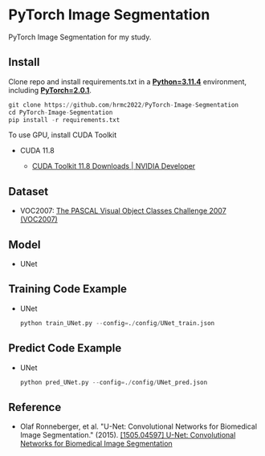 # PyTorch Image Segmentation

PyTorch Image Segmentation for my study.

## Install

Clone repo and install requirements.txt in a [**Python=3.11.4**](https://www.python.org/downloads/release/python-3114/) environment, including [**PyTorch=2.0.1**](https://pytorch.org/get-started/locally/).

```python
git clone https://github.com/hrmc2022/PyTorch-Image-Segmentation
cd PyTorch-Image-Segmentation
pip install -r requirements.txt
```



To use GPU, install CUDA Toolkit

- CUDA 11.8
  
  - [CUDA Toolkit 11.8 Downloads | NVIDIA Developer](https://developer.nvidia.com/cuda-11-8-0-download-archive)

## Dataset

- VOC2007: [The PASCAL Visual Object Classes Challenge 2007 (VOC2007)](http://host.robots.ox.ac.uk/pascal/VOC/voc2007/)

## Model

- UNet

## Training Code Example

- UNet
  
  ```python
  python train_UNet.py --config=./config/UNet_train.json
  ```

## Predict Code Example

- UNet
  
  ```python
  python pred_UNet.py --config=./config/UNet_pred.json
  ```

## Reference

- Olaf Ronneberger, et al. "U-Net: Convolutional Networks for Biomedical Image Segmentation." (2015). [[1505.04597] U-Net: Convolutional Networks for Biomedical Image Segmentation](https://arxiv.org/abs/1505.04597)